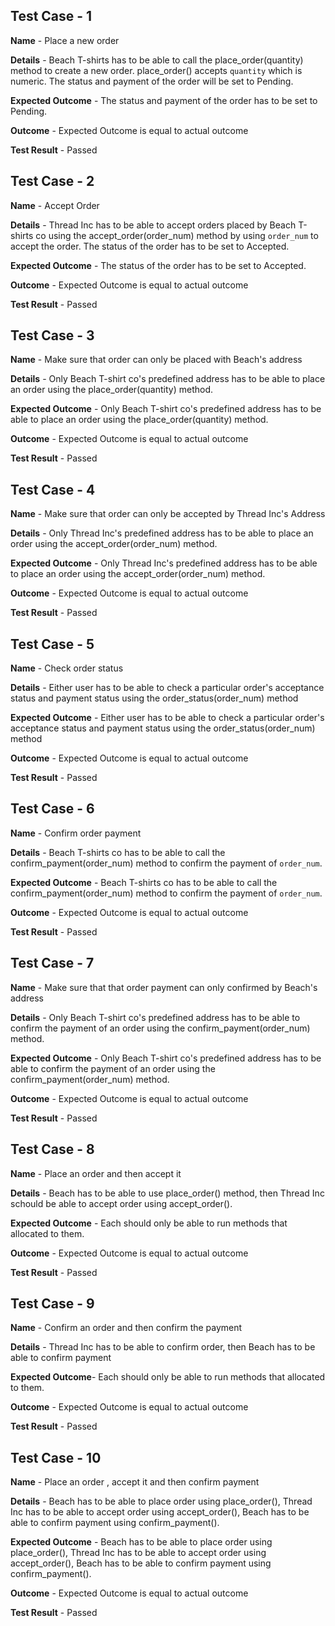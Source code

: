 ## Test Case - 1

**Name** - Place a new order

**Details** - Beach T-shirts has to be able to call the place_order(quantity) method to create a new order. place_order() accepts `quantity` which is numeric. The status and payment of the order will be set to Pending.

**Expected Outcome** - The status and payment of the order has to be set to Pending.

**Outcome** - Expected Outcome is equal to actual outcome

**Test Result** - Passed

## Test Case - 2

**Name** - Accept Order

**Details** - Thread Inc has to be able to accept orders placed by Beach T-shirts co using the accept_order(order_num) method by using `order_num` to accept the order. The status of the order has to be set to Accepted.

**Expected Outcome** - The status of the order has to be set to Accepted.

**Outcome** - Expected Outcome is equal to actual outcome

**Test Result** - Passed

## Test Case - 3

**Name** - Make sure that order can only be placed with Beach's address

**Details** - Only Beach T-shirt co's predefined address has to be able to place an order using the place_order(quantity) method.

**Expected Outcome** - Only Beach T-shirt co's predefined address has to be able to place an order using the place_order(quantity) method.

**Outcome** - Expected Outcome is equal to actual outcome

**Test Result** - Passed

## Test Case - 4

**Name** - Make sure that order can only be accepted by Thread Inc's Address

**Details** - Only Thread Inc's predefined address has to be able to place an order using the accept_order(order_num) method.

**Expected Outcome** - Only Thread Inc's predefined address has to be able to place an order using the accept_order(order_num) method.

**Outcome** - Expected Outcome is equal to actual outcome

**Test Result** - Passed

## Test Case - 5

**Name** - Check order status

**Details** - Either user has to be able to check a particular order's acceptance status and payment status using the order_status(order_num) method

**Expected Outcome** - Either user has to be able to check a particular order's acceptance status and payment status using the order_status(order_num) method

**Outcome** - Expected Outcome is equal to actual outcome

**Test Result** - Passed

## Test Case - 6

**Name** - Confirm order payment

**Details** - Beach T-shirts co has to be able to call the confirm_payment(order_num) method to confirm the payment of `order_num`.

**Expected Outcome** - Beach T-shirts co has to be able to call the confirm_payment(order_num) method to confirm the payment of `order_num`.

**Outcome** - Expected Outcome is equal to actual outcome

**Test Result** - Passed

## Test Case - 7

**Name** - Make sure that that order payment can only confirmed by Beach's address 

**Details** - Only Beach T-shirt co's predefined address has to be able to confirm the payment of an order using the confirm_payment(order_num) method.

**Expected Outcome** - Only Beach T-shirt co's predefined address has to be able to confirm the payment of an order using the confirm_payment(order_num) method.

**Outcome** - Expected Outcome is equal to actual outcome

**Test Result** - Passed


## Test Case - 8

**Name** - Place an order and then accept it

**Details** - Beach has to be able to use place_order() method, then Thread Inc schould be able to accept order using accept_order().

**Expected Outcome** - Each should only be able to run methods that allocated to them.

**Outcome** - Expected Outcome is equal to actual outcome

**Test Result** - Passed

## Test Case - 9

**Name** - Confirm an order and then confirm the payment

**Details** - Thread Inc has to be able to confirm order, then Beach has to be able to confirm payment

**Expected Outcome**- Each should only be able to run methods that allocated to them.

**Outcome** - Expected Outcome is equal to actual outcome

**Test Result** - Passed

## Test Case - 10

**Name** - Place an order , accept it and then confirm payment

**Details** - Beach has to be able to place order using place_order(), Thread Inc has to be able to accept order using accept_order(), Beach has to be able to confirm payment using confirm_payment().

**Expected Outcome** - Beach has to be able to place order using place_order(), Thread Inc has to be able to accept order using accept_order(), Beach has to be able to confirm payment using confirm_payment().

**Outcome** - Expected Outcome is equal to actual outcome

**Test Result** - Passed
